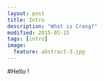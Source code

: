 ```yaml
---
layout: post
title: Intro
description: "What is Crang?"
modified: 2015-05-15
tags: [intro]
image:
  feature: abstract-3.jpg
---
```


#Hello !